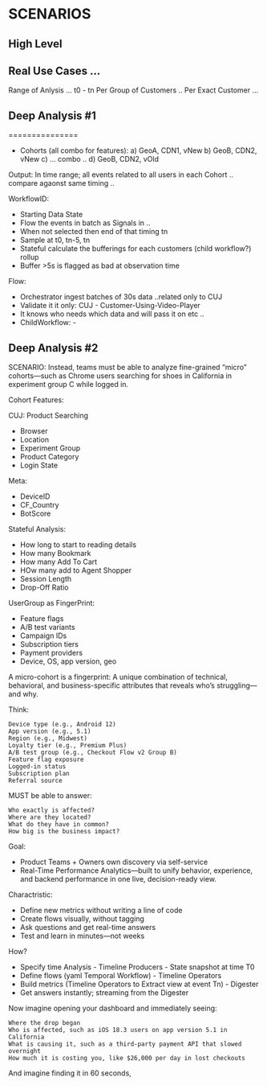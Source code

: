 # SCENARIOS

## High Level

## Real Use Cases ...

Range of Anlysis ...
t0 - tn
Per Group of Customers ..
Per Exact Customer ...


## Deep Analysis #1
===============

- Cohorts (all combo for features):
a) GeoA, CDN1, vNew
b) GeoB, CDN2, vNew
c) ... combo ..
d) GeoB, CDN2, vOld

Output: In time range; all events related to all users in each Cohort .. compare agaonst same timing ..

WorkflowID: <Cohort-Combo>
- Starting Data State
- Flow the events in batch as Signals in ..
- When not selected then end of that timing tn
- Sample at t0, tn-5, tn
- Stateful calculate the bufferings for each customers (child workflow?) rollup
- Buffer >5s is flagged as bad at observation time 

Flow:
- Orchestrator ingest batches of 30s data ..related only to CUJ
- Validate it it only: CUJ - Customer-Using-Video-Player
- It knows who needs which data and will pass it on etc ..
- ChildWorkflow: <Cohort-Combo>-<UUID>


## Deep Analysis #2

SCENARIO: Instead, teams must be able to analyze fine-grained “micro” cohorts—such as Chrome users searching for shoes in California in experiment group C while logged in. 

Cohort Features:

CUJ: Product Searching
- Browser
- Location
- Experiment Group
- Product Category
- Login State

Meta:

- DeviceID
- CF_Country
- BotScore

Stateful Analysis: 

- How long to start to reading details
- How many Bookmark
- How many Add To Cart
- HOw many add to Agent Shopper
- Session Length
- Drop-Off Ratio

UserGroup as FingerPrint:

- Feature flags
- A/B test variants
- Campaign IDs
- Subscription tiers
- Payment providers
-  Device, OS, app version, geo

A micro-cohort is a fingerprint:
A unique combination of technical, behavioral, and business-specific attributes that reveals who’s struggling—and why.

Think:

    Device type (e.g., Android 12)
    App version (e.g., 5.1)
    Region (e.g., Midwest)
    Loyalty tier (e.g., Premium Plus)
    A/B test group (e.g., Checkout Flow v2 Group B)
    Feature flag exposure
    Logged-in status
    Subscription plan
    Referral source

MUST be able to answer:

    Who exactly is affected?
    Where are they located?
    What do they have in common?
    How big is the business impact?

Goal: 

- Product Teams + Owners own discovery via self-service
- Real-Time Performance Analytics—built to unify behavior, experience, and backend performance in one live, decision-ready view.

Charactristic:

- Define new metrics without writing a line of code
- Create flows visually, without tagging
- Ask questions and get real-time answers
- Test and learn in minutes—not weeks

How?

- Specify time Analysis - Timeline Producers - State snapshot at time T0
- Define flows (yaml Temporal Workflow) - Timeline Operators
- Build metrics (Timeline Operators to Extract view at event Tn) - Digester
- Get answers instantly; streaming from the Digester

Now imagine opening your dashboard and immediately seeing:

    Where the drop began
    Who is affected, such as iOS 18.3 users on app version 5.1 in California
    What is causing it, such as a third-party payment API that slowed overnight
    How much it is costing you, like $26,000 per day in lost checkouts

And imagine finding it in 60 seconds, 

